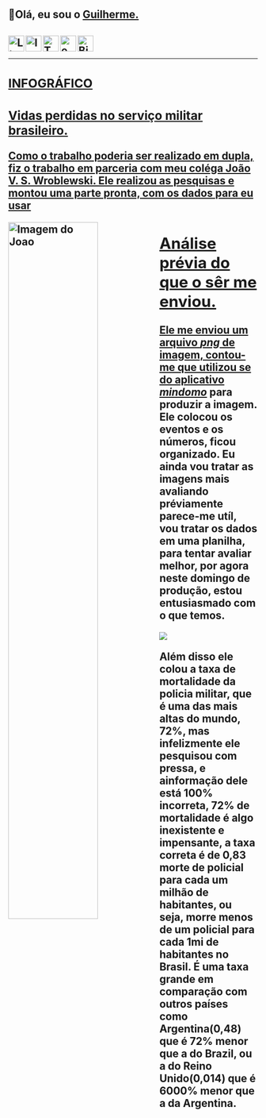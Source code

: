 <h2>👋Olá, eu sou o <a href="https://www.linkedin.com/in/guilhermebini/">Guilherme.</a><h2>
<a target="_blank" href="https://www.linkedin.com/in/guilhermebini">
  <img align="left" alt="LinkdeIN" width="32px" src="https://cdn.jsdelivr.net/npm/simple-icons@v3/icons/linkedin.svg" />
<a target="_blank" href="https://www.instagram.com/guilhermebinii/">
  <img align="left" alt="Instagram" width="32px" src="https://cdn.jsdelivr.net/npm/simple-icons@v3/icons/instagram.svg" />
<a target ="_blank" href="https://twitter.com/GuilhermeBinii">
  <img align="left" alt="Twitter" width="32px" src="https://img.icons8.com/metro/452/twitter.png" />
<a target ="_blank" href="mailto:guilhermebini@outlook.com">
  <img align="left" alt="email" width="32px" src="https://cdn.icon-icons.com/icons2/2131/PNG/512/email_mesasge_envelope_icon_131541.png" />
<a target="_blank" href="https://biolinky.co/guilhermebini">
  <img align="left" alt="Biolinky" width="32px" src="https://img.icons8.com/metro/452/more.png" /><br><hr>
<h3>INFOGRÁFICO</h3>
  <h3>Vidas perdidas no serviço militar brasileiro.</h3>
<p>Como o trabalho poderia ser realizado em dupla, fiz o trabalho em parceria com meu coléga João V. S. Wroblewski.
  Ele realizou as pesquisas e montou uma parte pronta, com os dados para eu usar</p>
  
  <img align="left" alt="Imagem do Joao" width="60%" src="https://user-images.githubusercontent.com/84605928/122680958-4ec30480-d1c8-11eb-91ce-c0f4d24285b7.png" />
<h2>Análise prévia do que o sêr me enviou.</h2
  <p>Ele me enviou um arquivo <i>png</i> de imagem, contou-me que utilizou se do aplicativo <a href="https://www.mindomo.com/pt/"><i>mindomo</i></a> para produzir a imagem. Ele colocou os eventos e os números, ficou organizado. Eu ainda vou tratar as imagens mais avaliando préviamente parece-me utíl, vou tratar os dados em uma planilha, para tentar avaliar melhor, por agora neste domingo de produção, estou entusiasmado com o que temos.</p><img src="https://user-images.githubusercontent.com/84605928/122681792-7ae08480-d1cc-11eb-9b8c-e4692631c32d.png"/>
  <p>Além disso ele colou a taxa de mortalidade da policia militar, que é uma das mais altas do mundo, 72%, mas infelizmente ele pesquisou com pressa, e ainformação dele está 100% incorreta, 72% de mortalidade é algo inexistente e impensante, a taxa correta é de 0,83 morte de policial para cada um milhão de habitantes, ou seja, morre menos de um policial para cada 1mi de habitantes no Brasil. É uma taxa grande em comparação com outros países como Argentina(0,48) que é 72% menor que a do Brazil, ou a do Reino Unido(0,014) que é 6000% menor que a da Argentina.</p>

  
